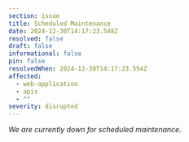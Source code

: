 ```yaml
---
section: issue
title: Scheduled Maintenance
date: 2024-12-30T14:17:23.548Z
resolved: false
draft: false
informational: false
pin: false
resolvedWhen: 2024-12-30T14:17:23.554Z
affected:
  - web-application
  - apis
  - ""
severity: disrupted
---
```

*W﻿e are currently down for scheduled maintenance.*